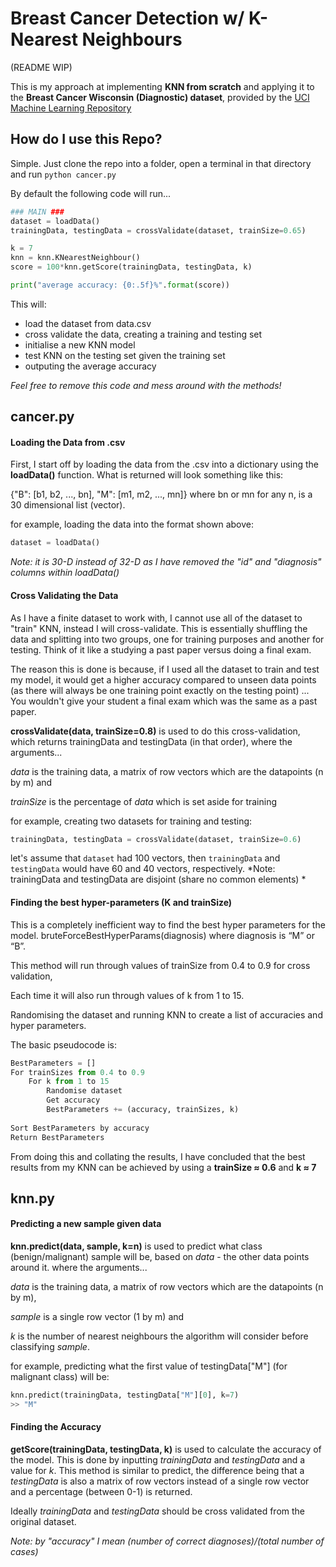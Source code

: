 # Breast Cancer Detection w/ K-Nearest Neighbours
(README WIP)

This is my approach at implementing **KNN from scratch** and applying it to the **Breast Cancer Wisconsin (Diagnostic) dataset**, provided by the [UCI Machine Learning Repository](https://archive.ics.uci.edu/ml/datasets/Breast+Cancer+Wisconsin+%28Diagnostic%29)

## How do I use this Repo?
Simple. Just clone the repo into a folder, open a terminal in that directory and run
```python cancer.py```

By default the following code will run...
```python
### MAIN ###
dataset = loadData()
trainingData, testingData = crossValidate(dataset, trainSize=0.65)

k = 7
knn = knn.KNearestNeighbour()
score = 100*knn.getScore(trainingData, testingData, k)

print("average accuracy: {0:.5f}%".format(score))
```
This will:
* load the dataset from data.csv
* cross validate the data, creating a training and testing set
* initialise a new KNN model 
* test KNN on the testing set given the training set
* outputing the average accuracy

*Feel free to remove this code and mess around with the methods!*

## cancer.py
#### Loading the Data from .csv
First, I start off by loading the data from the .csv into a dictionary using the **loadData()** function. What is returned will look something like this:

{"B": [b1, b2, ..., bn], "M": [m1, m2, ..., mn]} where bn or mn for any n, is a 30 dimensional list (vector).

for example, loading the data into the format shown above: 
```python
dataset = loadData()
```

*Note: it is 30-D instead of 32-D as I have removed the "id" and "diagnosis" columns within loadData()*

#### Cross Validating the Data
As I have a finite dataset to work with, I cannot use all of the dataset to "train" KNN, instead I will cross-validate. This is essentially shuffling the data and splitting into two groups, one for training purposes and another for testing. Think of it like a studying a past paper versus doing a final exam.

The reason this is done is because, if I used all the dataset to train and test my model, it would get a higher accuracy compared to unseen data points (as there will always be one training point exactly on the testing point) ... You wouldn't give your student a final exam which was the same as a past paper.

**crossValidate(data, trainSize=0.8)** is used to do this cross-validation, which returns trainingData and testingData (in that order), where the arguments...

*data* is the training data, a matrix of row vectors which are the datapoints (n by m) and

*trainSize* is the percentage of *data* which is set aside for training

for example, creating two datasets for training and testing: 
```python
trainingData, testingData = crossValidate(dataset, trainSize=0.6)
```
let's assume that ```dataset``` had 100 vectors, then ```trainingData``` and ```testingData``` would have 60 and 40 vectors, respectively. *Note: trainingData and testingData are disjoint (share no common elements) *

#### Finding the best hyper-parameters (K and trainSize)
This is a completely inefficient way to find the best hyper parameters for the model. bruteForceBestHyperParams(diagnosis) where diagnosis is “M” or “B”.

This method will run through values of trainSize from 0.4 to 0.9 for cross validation,

Each time it will also run through values of k from 1 to 15. 

Randomising the dataset and running KNN to create a list of accuracies and hyper parameters.

The basic pseudocode is:
```python
BestParameters = []
For trainSizes from 0.4 to 0.9
	For k from 1 to 15
		Randomise dataset
		Get accuracy 
		BestParameters += (accuracy, trainSizes, k)
    
Sort BestParameters by accuracy
Return BestParameters
```

From doing this and collating the results, I have concluded that the best results from my KNN can be achieved by using a 
**trainSize ≈ 0.6** and **k ≈ 7**

## knn.py
#### Predicting a new sample given data
**knn.predict(data, sample, k=n)** is used to predict what class (benign/malignant) sample will be, based on *data* - the other data points around it. where the arguments...

*data* is the training data, a matrix of row vectors which are the datapoints (n by m),

*sample* is a single row vector (1 by m) and

*k* is the number of nearest neighbours the algorithm will consider before classifying *sample*.

for example, predicting what the first value of testingData["M"] (for malignant class) will be: 
```python
knn.predict(trainingData, testingData["M"][0], k=7)
>> "M"
```

#### Finding the Accuracy
**getScore(trainingData, testingData, k)** is used to calculate the accuracy of the model. This is done by inputting *trainingData* and *testingData* and a value for *k*. This method is similar to predict, the difference being that a *testingData* is also a matrix of row vectors instead of a single row vector and a percentage (between 0-1) is returned.

Ideally *trainingData* and *testingData* should be cross validated from the original dataset.

*Note: by "accuracy" I mean (number of correct diagnoses)/(total number of cases)*
